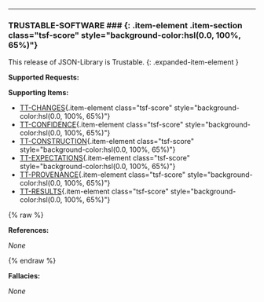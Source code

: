 

---

### TRUSTABLE-SOFTWARE ### {: .item-element .item-section class="tsf-score" style="background-color:hsl(0.0, 100%, 65%)"}

This release of JSON-Library is Trustable.
{: .expanded-item-element }

**Supported Requests:**


**Supporting Items:**

- [TT-CHANGES](TT.md#tt-changes){.item-element class="tsf-score" style="background-color:hsl(0.0, 100%, 65%)"}
- [TT-CONFIDENCE](TT.md#tt-confidence){.item-element class="tsf-score" style="background-color:hsl(0.0, 100%, 65%)"}
- [TT-CONSTRUCTION](TT.md#tt-construction){.item-element class="tsf-score" style="background-color:hsl(0.0, 100%, 65%)"}
- [TT-EXPECTATIONS](TT.md#tt-expectations){.item-element class="tsf-score" style="background-color:hsl(0.0, 100%, 65%)"}
- [TT-PROVENANCE](TT.md#tt-provenance){.item-element class="tsf-score" style="background-color:hsl(0.0, 100%, 65%)"}
- [TT-RESULTS](TT.md#tt-results){.item-element class="tsf-score" style="background-color:hsl(0.0, 100%, 65%)"}

{% raw %}

**References:**

_None_

{% endraw %}

**Fallacies:**

_None_
